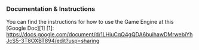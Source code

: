 ### Documentation & Instructions
You can find the instructions for how to use the Game Engine at this [Google Doc][1]
[1]: https://docs.google.com/document/d/1LHiuCqQ4gQDA6buihawDMrwebiYhJcS5-3T8OXBT894/edit?usp=sharing